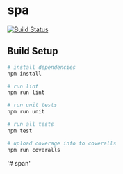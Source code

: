 # spa
[![Build Status](https://travis-ci.org/mcflyluom/spa.svg?branch=feature)](https://travis-ci.org/mcflyluom/spa)
## Build Setup

``` bash
# install dependencies
npm install

# run lint
npm run lint

# run unit tests
npm run unit

# run all tests
npm test

# upload coverage info to coveralls
npm run coveralls
```
'# span' 
